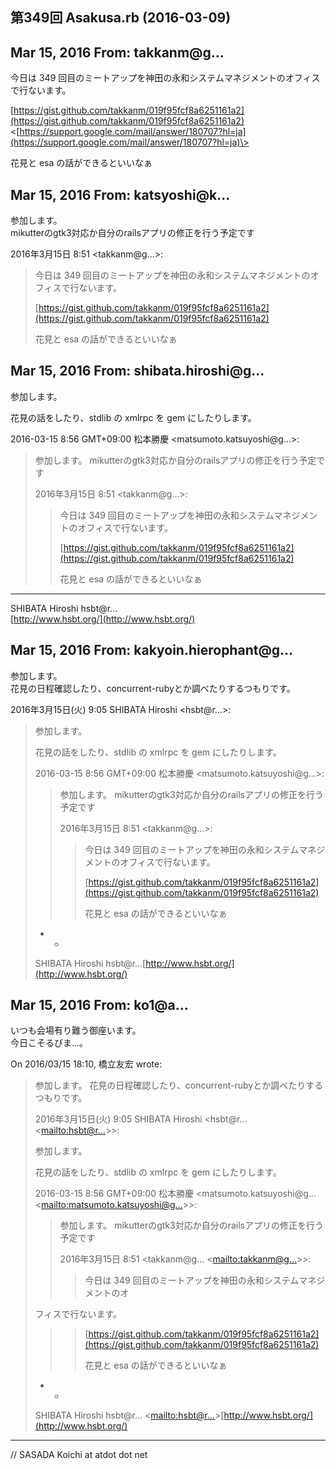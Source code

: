 ## 第349回 Asakusa.rb (2016-03-09)

## Mar 15, 2016 From: takkanm@g...

今日は 349 回目のミートアップを神田の永和システムマネジメントのオフィスで行ないます。

[https://gist.github.com/takkanm/019f95fcf8a6251161a2](https://gist.github.com/takkanm/019f95fcf8a6251161a2)  
\<[https://support.google.com/mail/answer/180707?hl=ja](https://support.google.com/mail/answer/180707?hl=ja)\>

花見と esa の話ができるといいなぁ

## Mar 15, 2016 From: katsyoshi@k...

参加します。  
mikutterのgtk3対応か自分のrailsアプリの修正を行う予定です

2016年3月15日 8:51 \<takkanm@g...\>:

> 今日は 349 回目のミートアップを神田の永和システムマネジメントのオフィスで行ないます。
> 
> [https://gist.github.com/takkanm/019f95fcf8a6251161a2](https://gist.github.com/takkanm/019f95fcf8a6251161a2)
> 
> 花見と esa の話ができるといいなぁ
## Mar 15, 2016 From: shibata.hiroshi@g...

参加します。

花見の話をしたり、stdlib の xmlrpc を gem にしたりします。

2016-03-15 8:56 GMT+09:00 松本勝慶 \<matsumoto.katsuyoshi@g...\>:

> 参加します。 mikutterのgtk3対応か自分のrailsアプリの修正を行う予定です
> 
> 2016年3月15日 8:51 \<takkanm@g...\>:
> 
> > 今日は 349 回目のミートアップを神田の永和システムマネジメントのオフィスで行ないます。
> > 
> > [https://gist.github.com/takkanm/019f95fcf8a6251161a2](https://gist.github.com/takkanm/019f95fcf8a6251161a2)
> > 
> > 花見と esa の話ができるといいなぁ
* * *

SHIBATA Hiroshi hsbt@r...  
[http://www.hsbt.org/](http://www.hsbt.org/)

## Mar 15, 2016 From: kakyoin.hierophant@g...

参加します。  
花見の日程確認したり、concurrent-rubyとか調べたりするつもりです。

2016年3月15日(火) 9:05 SHIBATA Hiroshi \<hsbt@r...\>:

> 参加します。
> 
> 花見の話をしたり、stdlib の xmlrpc を gem にしたりします。
> 
> 2016-03-15 8:56 GMT+09:00 松本勝慶 \<matsumoto.katsuyoshi@g...\>:
> 
> > 参加します。 mikutterのgtk3対応か自分のrailsアプリの修正を行う予定です
> > 
> > 2016年3月15日 8:51 \<takkanm@g...\>:
> > 
> > > 今日は 349 回目のミートアップを神田の永和システムマネジメントのオフィスで行ないます。
> > > 
> > > [https://gist.github.com/takkanm/019f95fcf8a6251161a2](https://gist.github.com/takkanm/019f95fcf8a6251161a2)
> > > 
> > > 花見と esa の話ができるといいなぁ
> - -
> 
> SHIBATA Hiroshi hsbt@r...[http://www.hsbt.org/](http://www.hsbt.org/)
## Mar 15, 2016 From: ko1@a...

いつも会場有り難う御座います。  
今日こそるびま...。

On 2016/03/15 18:10, 橋立友宏 wrote:

> 参加します。 花見の日程確認したり、concurrent-rubyとか調べたりするつもりです。
> 
> 2016年3月15日(火) 9:05 SHIBATA Hiroshi \<hsbt@r... \<[mailto:hsbt@r...](mailto:hsbt@r...)\>\>:
> 
> 参加します。
> 
> 花見の話をしたり、stdlib の xmlrpc を gem にしたりします。
> 
> 2016-03-15 8:56 GMT+09:00 松本勝慶 \<matsumoto.katsuyoshi@g... \<[mailto:matsumoto.katsuyoshi@g...](mailto:matsumoto.katsuyoshi@g...)\>\>:
> 
> > 参加します。 mikutterのgtk3対応か自分のrailsアプリの修正を行う予定です
> > 
> > 2016年3月15日 8:51 \<takkanm@g... \<[mailto:takkanm@g...](mailto:takkanm@g...)\>\>:
> > 
> > > 今日は 349 回目のミートアップを神田の永和システムマネジメントのオ
> 
> フィスで行ないます。
> 
> > > [https://gist.github.com/takkanm/019f95fcf8a6251161a2](https://gist.github.com/takkanm/019f95fcf8a6251161a2)
> > > 
> > > 花見と esa の話ができるといいなぁ
> - -
> 
> SHIBATA Hiroshi hsbt@r... \<[mailto:hsbt@r...](mailto:hsbt@r...)\>[http://www.hsbt.org/](http://www.hsbt.org/)
* * *

// SASADA Koichi at atdot dot net

